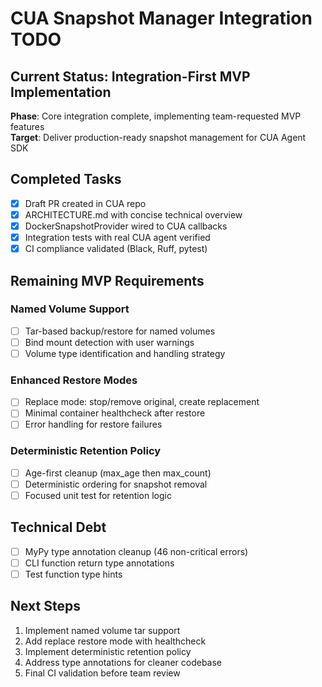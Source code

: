 # CUA Snapshot Manager Integration TODO

## Current Status: Integration-First MVP Implementation
**Phase**: Core integration complete, implementing team-requested MVP features  
**Target**: Deliver production-ready snapshot management for CUA Agent SDK

## Completed Tasks
- [x] Draft PR created in CUA repo
- [x] ARCHITECTURE.md with concise technical overview
- [x] DockerSnapshotProvider wired to CUA callbacks
- [x] Integration tests with real CUA agent verified
- [x] CI compliance validated (Black, Ruff, pytest)

## Remaining MVP Requirements

### Named Volume Support
- [ ] Tar-based backup/restore for named volumes
- [ ] Bind mount detection with user warnings
- [ ] Volume type identification and handling strategy

### Enhanced Restore Modes
- [ ] Replace mode: stop/remove original, create replacement
- [ ] Minimal container healthcheck after restore
- [ ] Error handling for restore failures

### Deterministic Retention Policy
- [ ] Age-first cleanup (max_age then max_count)
- [ ] Deterministic ordering for snapshot removal
- [ ] Focused unit test for retention logic

## Technical Debt
- [ ] MyPy type annotation cleanup (46 non-critical errors)
- [ ] CLI function return type annotations
- [ ] Test function type hints

## Next Steps
1. Implement named volume tar support
2. Add replace restore mode with healthcheck
3. Implement deterministic retention policy
4. Address type annotations for cleaner codebase
5. Final CI validation before team review